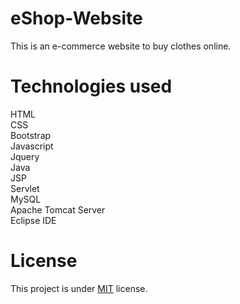 # eShop-Website
This is an e-commerce website to buy clothes online.

# Technologies used
HTML <br>
CSS <br>
Bootstrap <br>
Javascript <br>
Jquery <br>
Java <br>
JSP <br>
Servlet <br>
MySQL <br>
Apache Tomcat Server <br>
Eclipse IDE 

# License
This project is under <a href="https://github.com/ValentineFernandes/eShop-Website/blob/main/LICENSE">MIT</a> license.
